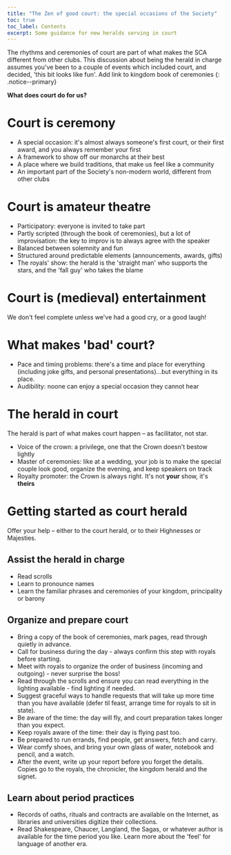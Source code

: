 ```yaml
---
title: "The Zen of good court: the special occasions of the Society"
toc: true
toc_label: Contents
excerpt: Some guidance for new heralds serving in court
---
```


The rhythms and ceremonies of court are part of what makes the SCA different from other clubs. This discussion about being the herald in charge assumes you've been to a couple of events which included court, and decided, 'this bit looks like fun'.
Add link to kingdom book of ceremonies
{: .notice--primary}

__What does court do for us?__

# Court is ceremony
* A special occasion: it's almost always someone's first court, or their first award, and you always remember your first
* A framework to show off our monarchs at their best 
* A place where we build traditions, that make us feel like a community
* An important part of the Society's non-modern world, different from other clubs

# Court is amateur theatre
* Participatory: everyone is invited to take part
* Partly scripted (through the book of ceremonies), but a lot of improvisation: the key to improv is to always agree with the speaker
* Balanced between solemnity and fun
* Structured around predictable elements (announcements, awards, gifts)
* The royals' show: the herald is the 'straight man' who supports the stars, and the 'fall guy' who takes the blame

# Court is (medieval) entertainment

We don't feel complete unless we've had a good cry, or a good laugh! 

# What makes 'bad' court?
* Pace and timing problems: there's a time and place for everything (including joke gifts, and personal presentations)...but everything in its place.
* Audibility: noone can enjoy a special occasion they cannot hear

# The herald in court

The herald is part of what makes court happen – as facilitator, not star.  
* Voice of the crown: a privilege, one that the Crown doesn't bestow lightly
* Master of ceremonies: like at a wedding, your job is to make the special couple look good, organize the evening, and keep speakers on track  
* Royalty promoter: the Crown is always right. It's not __your__ show, it's __theirs__

# Getting started as court herald 

Offer your help – either to the court herald, or to their Highnesses or Majesties.

## Assist the herald in charge
* Read scrolls 
* Learn to pronounce names 
* Learn the familiar phrases and ceremonies of your kingdom, principality or barony

## Organize and prepare court
 * Bring a copy of the book of ceremonies, mark pages, read through quietly in advance.
 * Call for business during the day - always confirm this step with royals before starting.
 * Meet with royals to organize the order of business (incoming and outgoing) - never surprise the boss!
 * Read through the scrolls and ensure you can read everything in the lighting available - find lighting if needed.
 * Suggest graceful ways to handle requests that will take up more time than you have available (defer til feast, arrange time for royals to sit in state).
 * Be aware of the time: the day will fly, and court preparation takes longer than you expect. 
 * Keep royals aware of the time: their day is flying past too. 
 * Be prepared to run errands, find people, get answers, fetch and carry.
 * Wear comfy shoes, and bring your own glass of water, notebook and pencil, and a watch.
 * After the event, write up your report before you forget the details. Copies go to the royals, the chronicler, the kingdom herald and the signet. 
## Learn about period practices

* Records of oaths, rituals and contracts are available on the Internet, as libraries and universities digitize their collections. 
* Read Shakespeare, Chaucer, Langland, the Sagas, or whatever author is available for the time period you like. Learn more about the 'feel' for language of another era. 